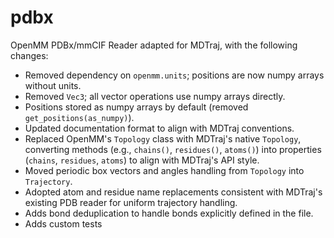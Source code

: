 pdbx
====

OpenMM PDBx/mmCIF Reader adapted for MDTraj, with the following changes:

- Removed dependency on `openmm.units`; positions are now numpy arrays without units.
- Removed `Vec3`; all vector operations use numpy arrays directly.
- Positions stored as numpy arrays by default (removed `get_positions(as_numpy)`).
- Updated documentation format to align with MDTraj conventions.
- Replaced OpenMM's `Topology` class with MDTraj's native `Topology`, converting methods (e.g., `chains()`, `residues()`, `atoms()`) into properties (`chains`, `residues`, `atoms`) to align with MDTraj's API style.
- Moved periodic box vectors and angles handling from `Topology` into `Trajectory`.
- Adopted atom and residue name replacements consistent with MDTraj's existing PDB reader for uniform trajectory handling.
- Adds bond deduplication to handle bonds explicitly defined in the file.
- Adds custom tests